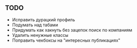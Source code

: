 ## TODO
- Исправить дурацкий профиль
- Подумать над табами
- Придумать как хакнуть без зацепок поиск по компаниям
- Удалить ненужные классы
- Поправить чекбоксы на "интересных публикациях"